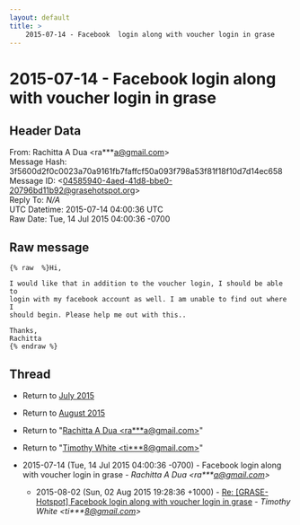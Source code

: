 ```yaml
---
layout: default
title: >
    2015-07-14 - Facebook  login along with voucher login in grase
---
```


# 2015-07-14 - Facebook  login along with voucher login in grase

## Header Data

From: Rachitta A Dua \<ra***a@gmail.com\><br>
Message Hash: 3f5600d2f0c0023a70a9161fb7faffcf50a093f798a53f81f18f10d7d14ec658<br>
Message ID: \<04585940-4aed-41d8-bbe0-20796bd11b92@grasehotspot.org\><br>
Reply To: _N/A_<br>
UTC Datetime: 2015-07-14 04:00:36 UTC<br>
Raw Date: Tue, 14 Jul 2015 04:00:36 -0700<br>

## Raw message

```
{% raw  %}Hi,

I would like that in addition to the voucher login, I should be able to 
login with my facebook account as well. I am unable to find out where I 
should begin. Please help me out with this..

Thanks,
Rachitta
{% endraw %}
```

## Thread

+ Return to [July 2015](/archive/2015/07)
+ Return to [August 2015](/archive/2015/08)

+ Return to "[Rachitta A Dua <ra***a<span>@</span>gmail.com>](/authors/ra___a_at_gmail_com)"
+ Return to "[Timothy White <ti***8<span>@</span>gmail.com>](/authors/ti___8_at_gmail_com)"

+ 2015-07-14 (Tue, 14 Jul 2015 04:00:36 -0700) - Facebook  login along with voucher login in grase - _Rachitta A Dua \<ra***a@gmail.com\>_
  + 2015-08-02 (Sun, 02 Aug 2015 19:28:36 +1000) - [Re: [GRASE-Hotspot] Facebook login along with voucher login in grase](/archive/2015/08/2fdc58b84f5cad7e93965f959f12a59d9a049291f77465e331a7bb22670162a3) - _Timothy White \<ti***8@gmail.com\>_

